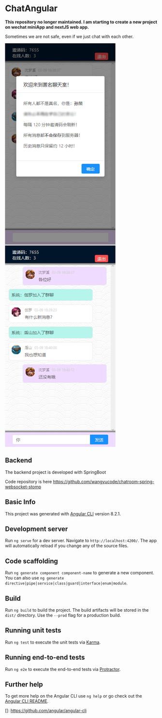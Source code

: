 # ChatAngular

**This repository no longer maintained. I am starting to create a new project on wechat miniApp and nextJS web app.**

Sometimes we are not safe, even if we just chat with each other.

![login](screencapture/login.png)
![chat](screencapture/chat.png)

## Backend

The backend project is developed with SpringBoot

Code repository is here <https://github.com/wangyucode/chatroom-spring-websocket-stomp>

## Basic Info

This project was generated with [Angular CLI](https://github.com/angular/angular-cli) version 8.2.1.

## Development server

Run `ng serve` for a dev server. Navigate to `http://localhost:4200/`. The app will automatically reload if you change any of the source files.

## Code scaffolding

Run `ng generate component component-name` to generate a new component. You can also use `ng generate directive|pipe|service|class|guard|interface|enum|module`.

## Build

Run `ng build` to build the project. The build artifacts will be stored in the `dist/` directory. Use the `--prod` flag for a production build.

## Running unit tests

Run `ng test` to execute the unit tests via [Karma](https://karma-runner.github.io).

## Running end-to-end tests

Run `ng e2e` to execute the end-to-end tests via [Protractor](http://www.protractortest.org/).

## Further help

To get more help on the Angular CLI use `ng help` or go check out the [Angular CLI README](https://github.com/angular/angular-cli/blob/master/README.md).


[]: https://github.com/angular/angular-cli
